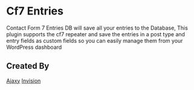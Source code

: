 # Cf7 Entries
 
Contact Form 7 Entries DB will save all your entries to the Database, This plugin supports the cf7 repeater and save the entries in a post type and entry fields as custom fields so you can easily manage them from your WordPress dashboard

## Created By
[Ajaxy](https://ajaxy.org/)
[Invision](https://invision.ae/)